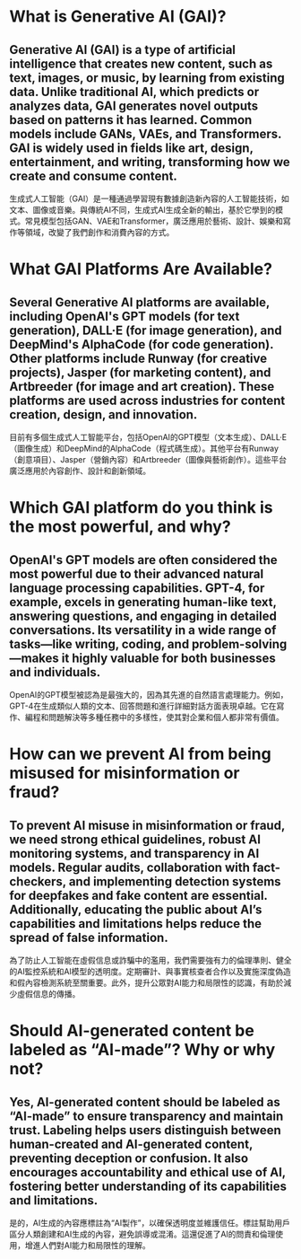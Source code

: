 # What is Generative AI (GAI)?
## Generative AI (GAI) is a type of artificial intelligence that creates new content, such as text, images, or music, by learning from existing data. Unlike traditional AI, which predicts or analyzes data, GAI generates novel outputs based on patterns it has learned. Common models include GANs, VAEs, and Transformers. GAI is widely used in fields like art, design, entertainment, and writing, transforming how we create and consume content.
生成式人工智能（GAI）是一種通過學習現有數據創造新內容的人工智能技術，如文本、圖像或音樂。與傳統AI不同，生成式AI生成全新的輸出，基於它學到的模式。常見模型包括GAN、VAE和Transformer，廣泛應用於藝術、設計、娛樂和寫作等領域，改變了我們創作和消費內容的方式。

# What GAI Platforms Are Available?
## Several Generative AI platforms are available, including OpenAI's GPT models (for text generation), DALL·E (for image generation), and DeepMind's AlphaCode (for code generation). Other platforms include Runway (for creative projects), Jasper (for marketing content), and Artbreeder (for image and art creation). These platforms are used across industries for content creation, design, and innovation.
目前有多個生成式人工智能平台，包括OpenAI的GPT模型（文本生成）、DALL·E（圖像生成）和DeepMind的AlphaCode（程式碼生成）。其他平台有Runway（創意項目）、Jasper（營銷內容）和Artbreeder（圖像與藝術創作）。這些平台廣泛應用於內容創作、設計和創新領域。

#  Which GAI platform do you think is the most powerful, and why?
## OpenAI's GPT models are often considered the most powerful due to their advanced natural language processing capabilities. GPT-4, for example, excels in generating human-like text, answering questions, and engaging in detailed conversations. Its versatility in a wide range of tasks—like writing, coding, and problem-solving—makes it highly valuable for both businesses and individuals.
OpenAI的GPT模型被認為是最強大的，因為其先進的自然語言處理能力。例如，GPT-4在生成類似人類的文本、回答問題和進行詳細對話方面表現卓越。它在寫作、編程和問題解決等多種任務中的多樣性，使其對企業和個人都非常有價值。

# How can we prevent AI from being misused for misinformation or fraud?
## To prevent AI misuse in misinformation or fraud, we need strong ethical guidelines, robust AI monitoring systems, and transparency in AI models. Regular audits, collaboration with fact-checkers, and implementing detection systems for deepfakes and fake content are essential. Additionally, educating the public about AI’s capabilities and limitations helps reduce the spread of false information.
為了防止人工智能在虛假信息或詐騙中的濫用，我們需要強有力的倫理準則、健全的AI監控系統和AI模型的透明度。定期審計、與事實核查者合作以及實施深度偽造和假內容檢測系統至關重要。此外，提升公眾對AI能力和局限性的認識，有助於減少虛假信息的傳播。

# Should AI-generated content be labeled as “AI-made”? Why or why not?
## Yes, AI-generated content should be labeled as “AI-made” to ensure transparency and maintain trust. Labeling helps users distinguish between human-created and AI-generated content, preventing deception or confusion. It also encourages accountability and ethical use of AI, fostering better understanding of its capabilities and limitations.
是的，AI生成的內容應標註為“AI製作”，以確保透明度並維護信任。標註幫助用戶區分人類創建和AI生成的內容，避免誤導或混淆。這還促進了AI的問責和倫理使用，增進人們對AI能力和局限性的理解。



